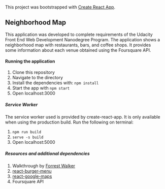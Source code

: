 This project was bootstrapped with [Create React App](https://github.com/facebook/create-react-app).

## Neighborhood Map
This application was developed to complete requirements of the Udacity Front End Web Development Nanodegree Program. 
The application shows a neighborhood map with restaurants, bars, and coffee shops. It provides some information about each venue obtained using the Foursquare API.

#### Running the application

1. Clone this repository
2. Navigate to the directory
3. Install the dependencies with: `npm install`
4. Start the app with  `npm start`
5. Open localhost:3000

##### Service Worker
The service worker used is provided by create-react-app. It is only available when using the production build. Run the following on terminal:  
1.  `npm run build`
2.  `serve -s build`
3. Open localhost:5000

##### Resources and additional dependencies

1. Walkthrough by [Forrest Walker](https://www.youtube.com/watch?v=ktc8Gp9jD1k&list=PL4rQq4MQP1crXuPtruu_eijgOUUXhcUCP)
2. [react-burger-menu](https://github.com/negomi/react-burger-menu)
3. [react-google-maps](https://github.com/tomchentw/react-google-maps)
4. Foursquare API
